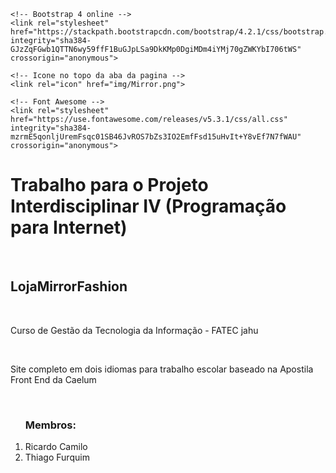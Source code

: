 <!DOCTYPE html>
<html lang="pt-br">
<head>
	<title>README</title>
	<meta charset="utf-8">
	<meta name="viewport" content="width=device-width, initial-scale=1, shrink-to-fit=no">

	<!-- Bootstrap 4 online -->
	<link rel="stylesheet" href="https://stackpath.bootstrapcdn.com/bootstrap/4.2.1/css/bootstrap.min.css" integrity="sha384-GJzZqFGwb1QTTN6wy59ffF1BuGJpLSa9DkKMp0DgiMDm4iYMj70gZWKYbI706tWS" crossorigin="anonymous">

	<!-- Icone no topo da aba da pagina -->
	<link rel="icon" href="img/Mirror.png">

	<!-- Font Awesome -->
	<link rel="stylesheet" href="https://use.fontawesome.com/releases/v5.3.1/css/all.css" integrity="sha384-mzrmE5qonljUremFsqc01SB46JvROS7bZs3IO2EmfFsd15uHvIt+Y8vEf7N7fWAU" crossorigin="anonymous">
</head>
<body>


<div>
<h1>Trabalho para o Projeto Interdisciplinar IV (Programação para Internet)</h1>
<br>
<h2 class="bg-dark">LojaMirrorFashion</h2>
<br>
<p> Curso de Gestão da Tecnologia da Informação - FATEC jahu</p>
<br>
<p>Site completo em dois idiomas para trabalho escolar baseado na Apostila Front End da Caelum</p>
<br>
<ol>
<h3>Membros:</h3>
<li>Ricardo Camilo</li>
<li>Thiago Furquim</li>
</ol>
</div>

